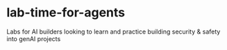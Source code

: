 # lab-time-for-agents
Labs for AI builders looking to learn and practice building security &amp; safety into genAI projects

